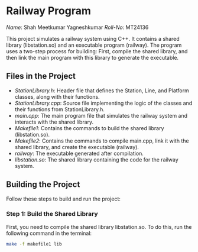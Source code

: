 # Railway Program

*Name*: Shah Meetkumar Yagneshkumar
*Roll-No*: MT24136

This project simulates a railway system using C++. It contains a shared library (libstation.so) and an executable program (railway). The program uses a two-step process for building: First, compile the shared library, and then link the main program with this library to generate the executable.

## Files in the Project

- *StationLibrary.h*: Header file that defines the Station, Line, and Platform classes, along with their functions.
- *StationLibrary.cpp*: Source file implementing the logic of the classes and their functions from StationLibrary.h.
- *main.cpp*: The main program file that simulates the railway system and interacts with the shared library.
- *Makefile1*: Contains the commands to build the shared library (libstation.so).
- *Makefile2*: Contains the commands to compile main.cpp, link it with the shared library, and create the executable (railway).
- *railway*: The executable generated after compilation.
- *libstation.so*: The shared library containing the code for the railway system.

## Building the Project

Follow these steps to build and run the project:

### Step 1: Build the Shared Library

First, you need to compile the shared library libstation.so. To do this, run the following command in the terminal:

```bash
make -f makefile1 lib
